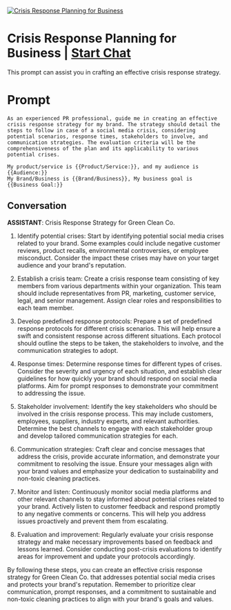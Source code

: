 
[![Crisis Response Planning for Business ](https://flow-prompt-covers.s3.us-west-1.amazonaws.com/icon/minimalist/mini_8.png)](https://gptcall.net/chat.html?data=%7B%22contact%22%3A%7B%22id%22%3A%22tcFBcm-oFBUE8BfG7ItzH%22%2C%22flow%22%3Atrue%7D%7D)
# Crisis Response Planning for Business  | [Start Chat](https://gptcall.net/chat.html?data=%7B%22contact%22%3A%7B%22id%22%3A%22tcFBcm-oFBUE8BfG7ItzH%22%2C%22flow%22%3Atrue%7D%7D)
This prompt can assist you in crafting an effective crisis response strategy.

# Prompt

```
As an experienced PR professional, guide me in creating an effective crisis response strategy for my brand. The strategy should detail the steps to follow in case of a social media crisis, considering potential scenarios, response times, stakeholders to involve, and communication strategies. The evaluation criteria will be the comprehensiveness of the plan and its applicability to various potential crises.

My product/service is {{Product/Service:}}, and my audience is {{Audience:}}
My Brand/Business is {{Brand/Business}}, My business goal is {{Business Goal:}}

```

## Conversation

**ASSISTANT**: Crisis Response Strategy for Green Clean Co.



1. Identify potential crises: Start by identifying potential social media crises related to your brand. Some examples could include negative customer reviews, product recalls, environmental controversies, or employee misconduct. Consider the impact these crises may have on your target audience and your brand's reputation.



2. Establish a crisis team: Create a crisis response team consisting of key members from various departments within your organization. This team should include representatives from PR, marketing, customer service, legal, and senior management. Assign clear roles and responsibilities to each team member.



3. Develop predefined response protocols: Prepare a set of predefined response protocols for different crisis scenarios. This will help ensure a swift and consistent response across different situations. Each protocol should outline the steps to be taken, the stakeholders to involve, and the communication strategies to adopt.



4. Response times: Determine response times for different types of crises. Consider the severity and urgency of each situation, and establish clear guidelines for how quickly your brand should respond on social media platforms. Aim for prompt responses to demonstrate your commitment to addressing the issue.



5. Stakeholder involvement: Identify the key stakeholders who should be involved in the crisis response process. This may include customers, employees, suppliers, industry experts, and relevant authorities. Determine the best channels to engage with each stakeholder group and develop tailored communication strategies for each.



6. Communication strategies: Craft clear and concise messages that address the crisis, provide accurate information, and demonstrate your commitment to resolving the issue. Ensure your messages align with your brand values and emphasize your dedication to sustainability and non-toxic cleaning practices.



7. Monitor and listen: Continuously monitor social media platforms and other relevant channels to stay informed about potential crises related to your brand. Actively listen to customer feedback and respond promptly to any negative comments or concerns. This will help you address issues proactively and prevent them from escalating.



8. Evaluation and improvement: Regularly evaluate your crisis response strategy and make necessary improvements based on feedback and lessons learned. Consider conducting post-crisis evaluations to identify areas for improvement and update your protocols accordingly.



By following these steps, you can create an effective crisis response strategy for Green Clean Co. that addresses potential social media crises and protects your brand's reputation. Remember to prioritize clear communication, prompt responses, and a commitment to sustainable and non-toxic cleaning practices to align with your brand's goals and values.


